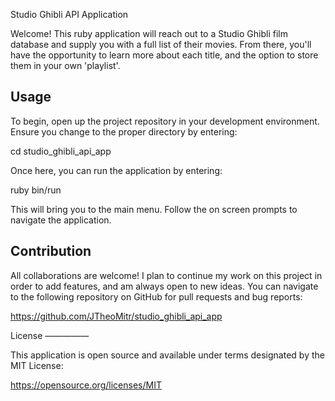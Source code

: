 Studio Ghibli API Application

Welcome!  This ruby application will reach out to a Studio Ghibli film database and supply you with a full list of their movies.  From there, you'll have the opportunity to learn more about each title, and the option to store them in your own 'playlist'.


Usage
-----

To begin, open up the project repository in your development environment.  Ensure you change to the proper directory by entering:

cd studio_ghibli_api_app

Once here, you can run the application by entering:

ruby bin/run

This will bring you to the main menu.  Follow the on screen prompts to navigate the application.


Contribution
------------

All collaborations are welcome!  I plan to continue my work on this project in order to add features, and am always open to new ideas.  You can navigate to the following repository on GitHub for pull requests and bug reports:

https://github.com/JTheoMitr/studio_ghibli_api_app


License
—————

This application is open source and available under terms designated by the MIT License:

https://opensource.org/licenses/MIT
